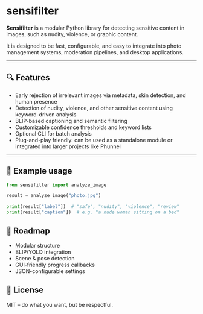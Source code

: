 # sensifilter

**Sensifilter** is a modular Python library for detecting sensitive content in images, such as nudity, violence, or graphic content.

It is designed to be fast, configurable, and easy to integrate into photo management systems, moderation pipelines, and desktop applications.

---

## 🔍 Features

- Early rejection of irrelevant images via metadata, skin detection, and human presence
- Detection of nudity, violence, and other sensitive content using keyword-driven analysis
- BLIP-based captioning and semantic filtering
- Customizable confidence thresholds and keyword lists
- Optional CLI for batch analysis
- Plug-and-play friendly: can be used as a standalone module or integrated into larger projects like Phunnel

---

## 🚀 Example usage

```python
from sensifilter import analyze_image

result = analyze_image("photo.jpg")

print(result["label"])  # "safe", "nudity", "violence", "review"
print(result["caption"])  # e.g. "a nude woman sitting on a bed"
```

## 🔧 Roadmap

* Modular structure
* BLIP/YOLO integration
* Scene & pose detection
* GUI-friendly progress callbacks
* JSON-configurable settings

## 📄 License
MIT – do what you want, but be respectful.
